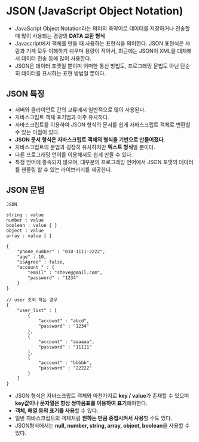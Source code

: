 # JSON (JavaScript Object Notation)
- JavaScript Object Notation라는 의미의 축약어로 데이터를 저장하거나 전송할 때 많이 사용되는 경량의 **DATA 교환 형식**
- Javascript에서 객체를 만들 때 사용하는 표현식을 의미한다.
JSON 표현식은 사람과 기계 모두 이해하기 쉬우며 용량이 작아서, 최근에는 JSON이 XML을 대체해서 데이터 전송 등에 많이 사용한다.
- JSON은 데이터 포맷일 뿐이며 어떠한 통신 방법도, 프로그래밍 문법도 아닌 단순히 데이터를 표시하는 표현 방법일 뿐이다.
## JSON 특징
- 서버와 클라이언트 간의 교류에서 일반적으로 많이 사용된다.
- 자바스크립트 객체 표기법과 아주 유사하다.
- 자바스크립트를 이용하여 JSON 형식의 문서를 쉽게 자바스크립트 객체로 변환할 수 있는 이점이 있다.
- **JSON 문서 형식은 자바스크립트 객체의 형식을 기반으로 만들어졌다.**
- 자바스크립트의 문법과 굉장히 유사하지만 **텍스트 형식**일 뿐이다.
- 다른 프로그래밍 언어를 이용해서도 쉽게 만들 수 있다.
- 특정 언어에 종속되지 않으며, 대부분의 프로그래밍 언어에서 JSON 포맷의 데이터를 핸들링 할 수 있는 라이브러리를 제공한다.

## JSON 문법
```
JSON

string : value
number : value
boolean : value { }
object : value
array : value [ ]

{
    "phone_number" : "010-1111-2222",
    "age" : 10,
    "isAgree" : false,
    "account " : {
        "email" : "steve@gmail.com",
        "password" : "1234"
    }
}

// user 조회 하는 경우
{
    "user_list" : [
        {
            "account" : "abcd",
            "password" : "1234"
        },
        {
            "account" : "aaaaaa",
            "password" : "11111"
        },
        {
            "account" : "bbbbb",
            "password" : "22222"
        }  
    ]
}
```
- JSON 형식은 자바스크립트 객체와 마찬가지로 **key / value**가 존재할 수 있으며 **key값이나 문자열은 항상 쌍따옴표를 이용하여 표기**해야한다.
- **객체, 배열 등의 표기를 사용**할 수 있다.
- 일반 자바스크립트의 객체처럼 **원하는 만큼 중첩시켜서 사용**할 수도 있다.
- JSON형식에서는 **null, number, string, array, object, boolean**을 사용할 수 있다.